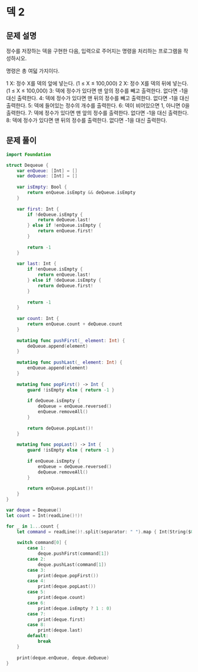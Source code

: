 # 덱 2
## 문제 설명
정수를 저장하는 덱을 구현한 다음, 입력으로 주어지는 명령을 처리하는 프로그램을 작성하시오.

명령은 총 여덟 가지이다.

1 X: 정수 X를 덱의 앞에 넣는다. (1 ≤ X ≤ 100,000)
2 X: 정수 X를 덱의 뒤에 넣는다. (1 ≤ X ≤ 100,000)
3: 덱에 정수가 있다면 맨 앞의 정수를 빼고 출력한다. 없다면 -1을 대신 출력한다.
4: 덱에 정수가 있다면 맨 뒤의 정수를 빼고 출력한다. 없다면 -1을 대신 출력한다.
5: 덱에 들어있는 정수의 개수를 출력한다.
6: 덱이 비어있으면 1, 아니면 0을 출력한다.
7: 덱에 정수가 있다면 맨 앞의 정수를 출력한다. 없다면 -1을 대신 출력한다.
8: 덱에 정수가 있다면 맨 뒤의 정수를 출력한다. 없다면 -1을 대신 출력한다.


## 문제 풀이

```swift
import Foundation

struct Dequeue {
    var enQueue: [Int] = []
    var deQueue: [Int] = []
    
    var isEmpty: Bool {
        return enQueue.isEmpty && deQueue.isEmpty
    }
    
    var first: Int {
        if !deQueue.isEmpty {
            return deQueue.last!
        } else if !enQueue.isEmpty {
            return enQueue.first!
        }
        
        return -1
    }
    
    var last: Int {
        if !enQueue.isEmpty {
            return enQueue.last!
        } else if !deQueue.isEmpty {
            return deQueue.first!
        }
        
        return -1
    }
    
    var count: Int {
        return enQueue.count + deQueue.count
    }
    
    mutating func pushFirst(_ element: Int) {
        deQueue.append(element)
    }
    
    mutating func pushLast(_ element: Int) {
        enQueue.append(element)
    }
    
    mutating func popFirst() -> Int {
        guard !isEmpty else { return -1 }
        
        if deQueue.isEmpty {
            deQueue = enQueue.reversed()
            enQueue.removeAll()
        }
        
        return deQueue.popLast()!
    }
    
    mutating func popLast() -> Int {
        guard !isEmpty else { return -1 }
        
        if enQueue.isEmpty {
            enQueue = deQueue.reversed()
            deQueue.removeAll()
        }
        
        return enQueue.popLast()!
    }
}

var deque = Dequeue()
let count = Int(readLine()!)!

for _ in 1...count {
    let command = readLine()!.split(separator: " ").map { Int(String($0))! }
    
    switch command[0] {
        case 1:
            deque.pushFirst(command[1])
        case 2:
            deque.pushLast(command[1])
        case 3:
            print(deque.popFirst())
        case 4:
            print(deque.popLast())
        case 5:
            print(deque.count)
        case 6:
            print(deque.isEmpty ? 1 : 0)
        case 7:
            print(deque.first)
        case 8:
            print(deque.last)
        default:
            break
    }
    
    print(deque.enQueue, deque.deQueue)
}

```
